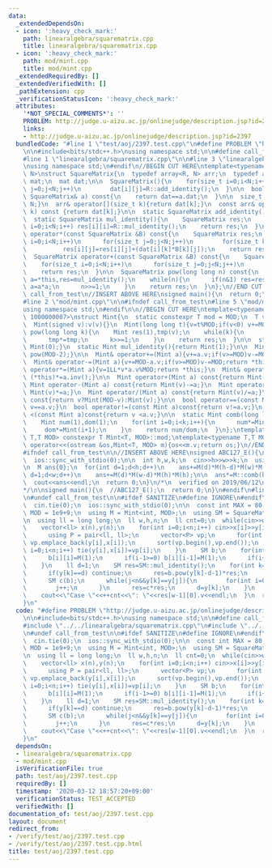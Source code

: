 ```yaml
---
data:
  _extendedDependsOn:
  - icon: ':heavy_check_mark:'
    path: linearalgebra/squarematrix.cpp
    title: linearalgebra/squarematrix.cpp
  - icon: ':heavy_check_mark:'
    path: mod/mint.cpp
    title: mod/mint.cpp
  _extendedRequiredBy: []
  _extendedVerifiedWith: []
  _pathExtension: cpp
  _verificationStatusIcon: ':heavy_check_mark:'
  attributes:
    '*NOT_SPECIAL_COMMENTS*': ''
    PROBLEM: http://judge.u-aizu.ac.jp/onlinejudge/description.jsp?id=2397
    links:
    - http://judge.u-aizu.ac.jp/onlinejudge/description.jsp?id=2397
  bundledCode: "#line 1 \"test/aoj/2397.test.cpp\"\n#define PROBLEM \"http://judge.u-aizu.ac.jp/onlinejudge/description.jsp?id=2397\"\
    \n\n#include<bits/stdc++.h>\nusing namespace std;\n\n#define call_from_test\n\
    #line 1 \"linearalgebra/squarematrix.cpp\"\n\n#line 3 \"linearalgebra/squarematrix.cpp\"\
    \nusing namespace std;\n#endif\n//BEGIN CUT HERE\ntemplate<typename R, size_t\
    \ N>\nstruct SquareMatrix{\n  typedef array<R, N> arr;\n  typedef array<arr, N>\
    \ mat;\n  mat dat;\n\n  SquareMatrix(){\n    for(size_t i=0;i<N;i++)\n      for(size_t\
    \ j=0;j<N;j++)\n        dat[i][j]=R::add_identity();\n  }\n\n  bool operator==(const\
    \ SquareMatrix& a) const{\n    return dat==a.dat;\n  }\n\n  size_t size() const{return\
    \ N;}\n  arr& operator[](size_t k){return dat[k];}\n  const arr& operator[](size_t\
    \ k) const {return dat[k];}\n\n  static SquareMatrix add_identity(){return SquareMatrix();}\n\
    \  static SquareMatrix mul_identity(){\n    SquareMatrix res;\n    for(size_t\
    \ i=0;i<N;i++) res[i][i]=R::mul_identity();\n    return res;\n  }\n\n  SquareMatrix\
    \ operator*(const SquareMatrix &B) const{\n    SquareMatrix res;\n    for(size_t\
    \ i=0;i<N;i++)\n      for(size_t j=0;j<N;j++)\n        for(size_t k=0;k<N;k++)\n\
    \          res[i][j]=res[i][j]+(dat[i][k]*B[k][j]);\n    return res;\n  }\n\n\
    \  SquareMatrix operator+(const SquareMatrix &B) const{\n    SquareMatrix res;\n\
    \    for(size_t i=0;i<N;i++)\n      for(size_t j=0;j<N;j++)\n        res[i][j]=dat[i][j]+B[i][j];\n\
    \    return res;\n  }\n\n  SquareMatrix pow(long long n) const{\n    SquareMatrix\
    \ a=*this,res=mul_identity();\n    while(n){\n      if(n&1) res=res*a;\n     \
    \ a=a*a;\n      n>>=1;\n    }\n    return res;\n  }\n};\n//END CUT HERE\n#ifndef\
    \ call_from_test\n//INSERT ABOVE HERE\nsigned main(){\n  return 0;\n}\n#endif\n\
    #line 2 \"mod/mint.cpp\"\n\n#ifndef call_from_test\n#line 5 \"mod/mint.cpp\"\n\
    using namespace std;\n#endif\n\n//BEGIN CUT HERE\ntemplate<typename T,T MOD =\
    \ 1000000007>\nstruct Mint{\n  static constexpr T mod = MOD;\n  T v;\n  Mint():v(0){}\n\
    \  Mint(signed v):v(v){}\n  Mint(long long t){v=t%MOD;if(v<0) v+=MOD;}\n\n  Mint\
    \ pow(long long k){\n    Mint res(1),tmp(v);\n    while(k){\n      if(k&1) res*=tmp;\n\
    \      tmp*=tmp;\n      k>>=1;\n    }\n    return res;\n  }\n\n  static Mint add_identity(){return\
    \ Mint(0);}\n  static Mint mul_identity(){return Mint(1);}\n\n  Mint inv(){return\
    \ pow(MOD-2);}\n\n  Mint& operator+=(Mint a){v+=a.v;if(v>=MOD)v-=MOD;return *this;}\n\
    \  Mint& operator-=(Mint a){v+=MOD-a.v;if(v>=MOD)v-=MOD;return *this;}\n  Mint&\
    \ operator*=(Mint a){v=1LL*v*a.v%MOD;return *this;}\n  Mint& operator/=(Mint a){return\
    \ (*this)*=a.inv();}\n\n  Mint operator+(Mint a) const{return Mint(v)+=a;}\n \
    \ Mint operator-(Mint a) const{return Mint(v)-=a;}\n  Mint operator*(Mint a) const{return\
    \ Mint(v)*=a;}\n  Mint operator/(Mint a) const{return Mint(v)/=a;}\n\n  Mint operator-()\
    \ const{return v?Mint(MOD-v):Mint(v);}\n\n  bool operator==(const Mint a)const{return\
    \ v==a.v;}\n  bool operator!=(const Mint a)const{return v!=a.v;}\n  bool operator\
    \ <(const Mint a)const{return v <a.v;}\n\n  static Mint comb(long long n,int k){\n\
    \    Mint num(1),dom(1);\n    for(int i=0;i<k;i++){\n      num*=Mint(n-i);\n \
    \     dom*=Mint(i+1);\n    }\n    return num/dom;\n  }\n};\ntemplate<typename\
    \ T,T MOD> constexpr T Mint<T, MOD>::mod;\ntemplate<typename T,T MOD>\nostream&\
    \ operator<<(ostream &os,Mint<T, MOD> m){os<<m.v;return os;}\n//END CUT HERE\n\
    #ifndef call_from_test\n\n//INSERT ABOVE HERE\nsigned ABC127_E(){\n  cin.tie(0);\n\
    \  ios::sync_with_stdio(0);\n\n  int h,w,k;\n  cin>>h>>w>>k;\n  using M = Mint<int>;\n\
    \n  M ans{0};\n  for(int d=1;d<h;d++)\n    ans+=M(d)*M(h-d)*M(w)*M(w);\n\n  for(int\
    \ d=1;d<w;d++)\n    ans+=M(d)*M(w-d)*M(h)*M(h);\n\n  ans*=M::comb(h*w-2,k-2);\n\
    \  cout<<ans<<endl;\n  return 0;\n}\n/*\n  verified on 2019/06/12\n  https://atcoder.jp/contests/abc127/tasks/abc127_e\n\
    */\n\nsigned main(){\n  //ABC127_E();\n  return 0;\n}\n#endif\n#line 9 \"test/aoj/2397.test.cpp\"\
    \n#undef call_from_test\n\n#ifdef SANITIZE\n#define IGNORE\n#endif\n\nsigned main(){\n\
    \  cin.tie(0);\n  ios::sync_with_stdio(0);\n\n  const int MAX = 80;\n  const int\
    \ MOD = 1e9+9;\n  using M = Mint<int, MOD>;\n  using SM = SquareMatrix<M, MAX>;\n\
    \n  using ll = long long;\n  ll w,h,n;\n  ll cnt=0;\n  while(cin>>w>>h>>n,w){\n\
    \    vector<ll> x(n),y(n);\n    for(int i=0;i<n;i++) cin>>x[i]>>y[i];\n    {\n\
    \      using P = pair<ll, ll>;\n      vector<P> vp;\n      for(int i=0;i<n;i++)\
    \ vp.emplace_back(y[i],x[i]);\n      sort(vp.begin(),vp.end());\n      for(int\
    \ i=0;i<n;i++) tie(y[i],x[i])=vp[i];\n    }\n    SM b;\n    for(int i=0;i<w;i++){\n\
    \      b[i][i]=M(1);\n      if(i-1>=0) b[i][i-1]=M(1);\n      if(i+1<w)  b[i][i+1]=M(1);\n\
    \    }\n    ll d=1;\n    SM res=SM::mul_identity();\n    for(int k=0;k<n;k++){\n\
    \      if(y[k]==d) continue;\n      res=b.pow(y[k]-d-1)*res;\n      int j=k;\n\
    \      SM c(b);\n      while(j<n&&y[k]==y[j]){\n        for(int i=0;i<w;i++) c[x[j]-1][i]=0;\n\
    \        j++;\n      }\n      res=c*res;\n      d=y[k];\n    }\n    res=b.pow(h-d)*res;\n\
    \    cout<<\"Case \"<<++cnt<<\": \"<<res[w-1][0].v<<endl;\n  }\n  return 0;\n\
    }\n"
  code: "#define PROBLEM \"http://judge.u-aizu.ac.jp/onlinejudge/description.jsp?id=2397\"\
    \n\n#include<bits/stdc++.h>\nusing namespace std;\n\n#define call_from_test\n\
    #include \"../../linearalgebra/squarematrix.cpp\"\n#include \"../../mod/mint.cpp\"\
    \n#undef call_from_test\n\n#ifdef SANITIZE\n#define IGNORE\n#endif\n\nsigned main(){\n\
    \  cin.tie(0);\n  ios::sync_with_stdio(0);\n\n  const int MAX = 80;\n  const int\
    \ MOD = 1e9+9;\n  using M = Mint<int, MOD>;\n  using SM = SquareMatrix<M, MAX>;\n\
    \n  using ll = long long;\n  ll w,h,n;\n  ll cnt=0;\n  while(cin>>w>>h>>n,w){\n\
    \    vector<ll> x(n),y(n);\n    for(int i=0;i<n;i++) cin>>x[i]>>y[i];\n    {\n\
    \      using P = pair<ll, ll>;\n      vector<P> vp;\n      for(int i=0;i<n;i++)\
    \ vp.emplace_back(y[i],x[i]);\n      sort(vp.begin(),vp.end());\n      for(int\
    \ i=0;i<n;i++) tie(y[i],x[i])=vp[i];\n    }\n    SM b;\n    for(int i=0;i<w;i++){\n\
    \      b[i][i]=M(1);\n      if(i-1>=0) b[i][i-1]=M(1);\n      if(i+1<w)  b[i][i+1]=M(1);\n\
    \    }\n    ll d=1;\n    SM res=SM::mul_identity();\n    for(int k=0;k<n;k++){\n\
    \      if(y[k]==d) continue;\n      res=b.pow(y[k]-d-1)*res;\n      int j=k;\n\
    \      SM c(b);\n      while(j<n&&y[k]==y[j]){\n        for(int i=0;i<w;i++) c[x[j]-1][i]=0;\n\
    \        j++;\n      }\n      res=c*res;\n      d=y[k];\n    }\n    res=b.pow(h-d)*res;\n\
    \    cout<<\"Case \"<<++cnt<<\": \"<<res[w-1][0].v<<endl;\n  }\n  return 0;\n\
    }\n"
  dependsOn:
  - linearalgebra/squarematrix.cpp
  - mod/mint.cpp
  isVerificationFile: true
  path: test/aoj/2397.test.cpp
  requiredBy: []
  timestamp: '2020-03-12 18:57:20+09:00'
  verificationStatus: TEST_ACCEPTED
  verifiedWith: []
documentation_of: test/aoj/2397.test.cpp
layout: document
redirect_from:
- /verify/test/aoj/2397.test.cpp
- /verify/test/aoj/2397.test.cpp.html
title: test/aoj/2397.test.cpp
---
```

